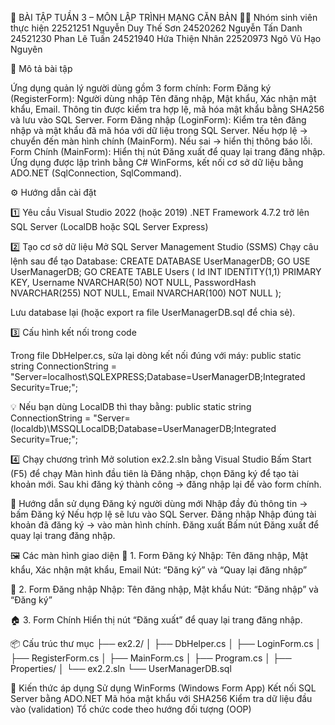 🧩 BÀI TẬP TUẦN 3 – MÔN LẬP TRÌNH MẠNG CĂN BẢN
👨‍💻 Nhóm sinh viên thực hiện
  22521251	Nguyễn Duy Thế Sơn
  24520262	Nguyễn Tấn Danh
  24521230	Phan Lê Tuấn
  24521940 Hứa Thiện Nhân
  22520973	Ngô Vũ Hạo Nguyên
  
📝 Mô tả bài tập

Ứng dụng quản lý người dùng gồm 3 form chính:
Form Đăng ký (RegisterForm):
Người dùng nhập Tên đăng nhập, Mật khẩu, Xác nhận mật khẩu, Email.
Thông tin được kiểm tra hợp lệ, mã hóa mật khẩu bằng SHA256 và lưu vào SQL Server.
Form Đăng nhập (LoginForm):
Kiểm tra tên đăng nhập và mật khẩu đã mã hóa với dữ liệu trong SQL Server.
Nếu hợp lệ → chuyển đến màn hình chính (MainForm).
Nếu sai → hiển thị thông báo lỗi.
Form Chính (MainForm):
Hiển thị nút Đăng xuất để quay lại trang đăng nhập.
Ứng dụng được lập trình bằng C# WinForms, kết nối cơ sở dữ liệu bằng ADO.NET (SqlConnection, SqlCommand).

⚙️ Hướng dẫn cài đặt

1️⃣ Yêu cầu
Visual Studio 2022 (hoặc 2019)
.NET Framework 4.7.2 trở lên
SQL Server (LocalDB hoặc SQL Server Express)

2️⃣ Tạo cơ sở dữ liệu
Mở SQL Server Management Studio (SSMS)
Chạy câu lệnh sau để tạo Database:
CREATE DATABASE UserManagerDB;
GO
USE UserManagerDB;
GO
CREATE TABLE Users (
    Id INT IDENTITY(1,1) PRIMARY KEY,
    Username NVARCHAR(50) NOT NULL,
    PasswordHash NVARCHAR(255) NOT NULL,
    Email NVARCHAR(100) NOT NULL
);


Lưu database lại (hoặc export ra file UserManagerDB.sql để chia sẻ).

3️⃣ Cấu hình kết nối trong code

Trong file DbHelper.cs, sửa lại dòng kết nối đúng với máy:
public static string ConnectionString =
    "Server=localhost\\SQLEXPRESS;Database=UserManagerDB;Integrated Security=True;";


💡 Nếu bạn dùng LocalDB thì thay bằng:
public static string ConnectionString =
    "Server=(localdb)\\MSSQLLocalDB;Database=UserManagerDB;Integrated Security=True;";

4️⃣ Chạy chương trình
Mở solution ex2.2.sln bằng Visual Studio
Bấm Start (F5) để chạy
Màn hình đầu tiên là Đăng nhập, chọn Đăng ký để tạo tài khoản mới.
Sau khi đăng ký thành công → đăng nhập lại để vào form chính.

🧭 Hướng dẫn sử dụng
Đăng ký người dùng mới
Nhập đầy đủ thông tin → bấm Đăng ký
Nếu hợp lệ sẽ lưu vào SQL Server.
Đăng nhập
Nhập đúng tài khoản đã đăng ký → vào màn hình chính.
Đăng xuất
Bấm nút Đăng xuất để quay lại trang đăng nhập.

🖼️ Các màn hình giao diện
🪪 1. Form Đăng ký
Nhập: Tên đăng nhập, Mật khẩu, Xác nhận mật khẩu, Email
Nút: “Đăng ký” và “Quay lại đăng nhập”

🔐 2. Form Đăng nhập
Nhập: Tên đăng nhập, Mật khẩu
Nút: “Đăng nhập” và “Đăng ký”

🏠 3. Form Chính
Hiển thị nút “Đăng xuất” để quay lại trang đăng nhập.

📦 Cấu trúc thư mục
├── ex2.2/
│   ├── DbHelper.cs
│   ├── LoginForm.cs
│   ├── RegisterForm.cs
│   ├── MainForm.cs
│   ├── Program.cs
│   ├── Properties/
│   └── ex2.2.sln
└── UserManagerDB.sql

🧠 Kiến thức áp dụng
Sử dụng WinForms (Windows Form App)
Kết nối SQL Server bằng ADO.NET
Mã hóa mật khẩu với SHA256
Kiểm tra dữ liệu đầu vào (validation)
Tổ chức code theo hướng đối tượng (OOP)
